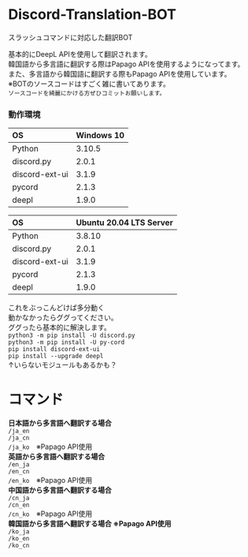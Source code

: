
# Discord-Translation-BOT
スラッシュコマンドに対応した翻訳BOT  

基本的にDeepL APIを使用して翻訳されます。  
韓国語から多言語に翻訳する際はPapago APIを使用するようになってます。  
また、多言語から韓国語に翻訳する際もPapago APIを使用しています。  
※BOTのソースコードはすごく雑に書いてあります。  
`ソースコードを綺麗にかける方ぜひコミットお願いします。`
### 動作環境
| OS | Windows 10 |
|:---|:---|
| Python | 3.10.5 |
| discord.py | 2.0.1 |
| discord-ext-ui | 3.1.9 |
| pycord | 2.1.3 |
| deepl | 1.9.0 |

| OS | Ubuntu 20.04 LTS Server |
|:---|:---|
| Python | 3.8.10 |
| discord.py | 2.0.1 |
| discord-ext-ui | 3.1.9 |
| pycord | 2.1.3 |
| deepl | 1.9.0 |

これをぶっこんどけば多分動く  
動かなかったらググってください。  
ググったら基本的に解決します。  
`python3 -m pip install -U discord.py`  
`python3 -m pip install -U py-cord`  
`pip install discord-ext-ui`  
`pip install --upgrade deepl`  
↑いらないモジュールもあるかも？


# コマンド
**日本語から多言語へ翻訳する場合**  
`/ja_en`  
`/ja_cn`  
`/ja_ko`　※Papago API使用  
**英語から多言語へ翻訳する場合**  
`/en_ja`  
`/en_cn`  
`/en_ko`　※Papago API使用  
**中国語から多言語へ翻訳する場合**  
`/cn_ja`  
`/cn_en`  
`/cn_ko`　※Papago API使用  
**韓国語から多言語へ翻訳する場合 ※Papago API使用**  
`/ko_ja`  
`/ko_en`  
`/ko_cn`  
